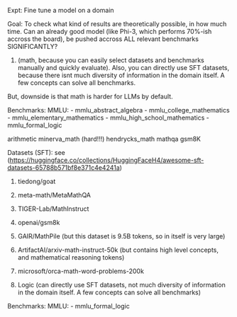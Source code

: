 Expt:
Fine tune a model on a domain 

Goal:
To check what kind of results are theoretically possible, in how much time. 
Can an already good model (like Phi-3, which performs 70%-ish accross the board), be pushed accross ALL relevant benchmarks SIGNIFICANTLY?



1. (math, because you can easily select datasets and benchmarks manually and quickly evaluate). 
Also, you can directly use SFT datasets, because there isnt much diversity of information in the domain itself. A few concepts can solve all benchmarks. 

But, downside is that math is harder for LLMs by default. 

Benchmarks:
MMLU:
    - mmlu_abstract_algebra
    - mmlu_college_mathematics
    - mmlu_elementary_mathematics
    - mmlu_high_school_mathematics
    - mmlu_formal_logic

arithmetic
minerva_math (hard!!!)
hendrycks_math
mathqa
gsm8K


Datasets (SFT): see (https://huggingface.co/collections/HuggingFaceH4/awesome-sft-datasets-65788b571bf8e371c4e4241a)
1. tiedong/goat
2. meta-math/MetaMathQA
3. TIGER-Lab/MathInstruct
3. openai/gsm8k

4. GAIR/MathPile (but this dataset is 9.5B tokens, so in itself is very large)
5. ArtifactAI/arxiv-math-instruct-50k (but contains high level concepts, and mathematical reasoning tokens)
6. microsoft/orca-math-word-problems-200k  



2. Logic (can directly use SFT datasets, not much diversity of information in the domain itself. A few concepts can solve all benchmarks)

Benchmarks:
MMLU:
    - mmlu_formal_logic


